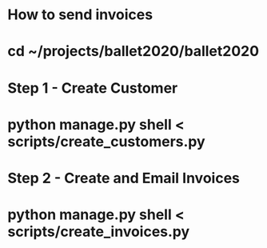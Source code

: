 # How to send invoices
# cd ~/projects/ballet2020/ballet2020
# Step 1 - Create Customer
# python manage.py shell < scripts/create_customers.py
# Step 2 - Create and Email Invoices
# python manage.py shell < scripts/create_invoices.py

